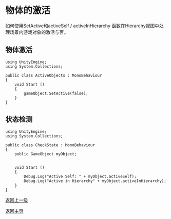 # 物体的激活
如何使用SetActive和activeSelf / activeInHierarchy 函数在Hierarchy视图中处理场景内游戏对象的激活与否。

## 物体激活
```
using UnityEngine;
using System.Collections;

public class ActiveObjects : MonoBehaviour
{
    void Start ()
    {
        gameObject.SetActive(false);
    }
}
```
## 状态检测
```
using UnityEngine;
using System.Collections;

public class CheckState : MonoBehaviour
{
    public GameObject myObject;
    
    
    void Start ()
    {
        Debug.Log("Active Self: " + myObject.activeSelf);
        Debug.Log("Active in Hierarchy" + myObject.activeInHierarchy);
    }
}
```


[返回上一级](/Scripting/Beginner-Gameplay-Scripting.md)

[返回主页](/README.md)
